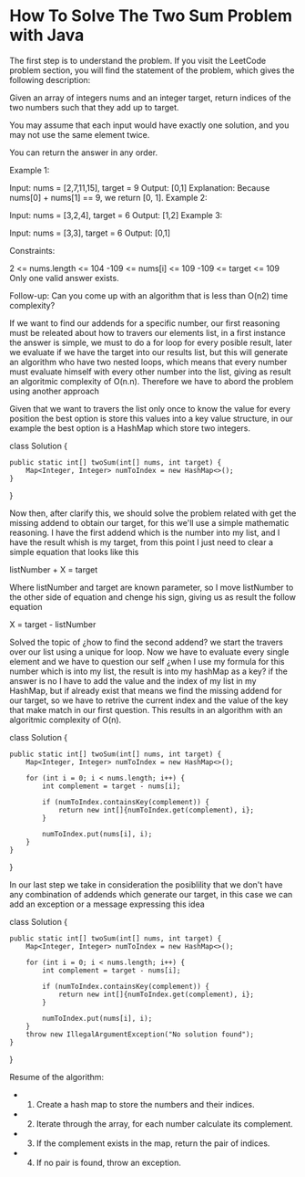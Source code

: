 # How To Solve The Two Sum Problem with Java

The first step is to understand the problem. If you visit the LeetCode problem section, you will find the statement of the problem, which gives the following description:

Given an array of integers nums and an integer target, return indices of the two numbers such that they add up to target.

You may assume that each input would have exactly one solution, and you may not use the same element twice.

You can return the answer in any order.

 

Example 1:

Input: nums = [2,7,11,15], target = 9
Output: [0,1]
Explanation: Because nums[0] + nums[1] == 9, we return [0, 1].
Example 2:

Input: nums = [3,2,4], target = 6
Output: [1,2]
Example 3:

Input: nums = [3,3], target = 6
Output: [0,1]
 

Constraints:

2 <= nums.length <= 104
-109 <= nums[i] <= 109
-109 <= target <= 109
Only one valid answer exists.
 

Follow-up: Can you come up with an algorithm that is less than O(n2) time complexity?

If we want to find our addends for a specific number, our first reasoning must be releated about how to travers our elements list, in a first instance the answer is simple, we must to do a for loop for every posible result, later we evaluate if we have the target into our results list, but this will generate an algorithm who have two nested loops, which means that every number must evaluate himself with every other number into the list, giving as result an algoritmic complexity of O(n.n). Therefore we have to abord the problem using another approach

Given that we want to travers the list only once to know the value for every position the best option is store this values into a key value structure, in our example the best option is a HashMap which store two integers.

class Solution {

    public static int[] twoSum(int[] nums, int target) {
        Map<Integer, Integer> numToIndex = new HashMap<>();
    }
}

Now then, after clarify this, we should solve the problem related with get the missing addend to obtain our target, for this we'll use a simple mathematic reasoning. 
I have the first addend which is the number into my list, and I have the result whish is my target, from this point I just need to clear a simple equation that looks like this

listNumber + X = target

Where listNumber and target are known parameter, so I move listNumber to the other side of equation and chenge his sign, giving us as result the follow equation

X = target - listNumber

Solved the topic of ¿how to find the second addend? we start the travers over our list using a unique for loop. Now we have to evaluate every single element and we have to question our self ¿when I use my formula for this number which is into my list, the result is into my hashMap as a key? if the answer is no I have to add the value and the index of my list in my HashMap, but if already exist that means we find the missing addend for our target, so we have to retrive the current index and the value of the key that make match in our first question.
This results in an algorithm with an algoritmic complexity of O(n).

class Solution {

    public static int[] twoSum(int[] nums, int target) {
        Map<Integer, Integer> numToIndex = new HashMap<>();

        for (int i = 0; i < nums.length; i++) {
            int complement = target - nums[i];

            if (numToIndex.containsKey(complement)) {
                return new int[]{numToIndex.get(complement), i};
            }

            numToIndex.put(nums[i], i);
        }
    }
}

In our last step we take in consideration the posiblility that we don't have any combination of addends which generate our target, in this case we can add an exception or a message expressing this idea

class Solution {

    public static int[] twoSum(int[] nums, int target) {
        Map<Integer, Integer> numToIndex = new HashMap<>();

        for (int i = 0; i < nums.length; i++) {
            int complement = target - nums[i];

            if (numToIndex.containsKey(complement)) {
                return new int[]{numToIndex.get(complement), i};
            }

            numToIndex.put(nums[i], i);
        }
        throw new IllegalArgumentException("No solution found");
    }
}

Resume of the algorithm:

 - 1. Create a hash map to store the numbers and their indices.
 - 2. Iterate through the array, for each number calculate its complement.
 - 3. If the complement exists in the map, return the pair of indices.
 - 4. If no pair is found, throw an exception.
